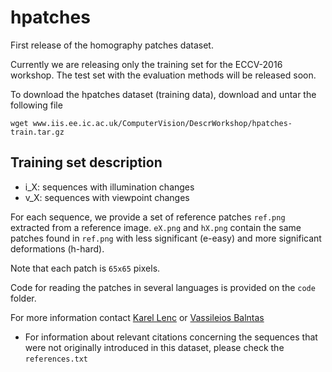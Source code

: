 # hpatches

First release of the homography patches dataset. 

Currently we are releasing only the training set for the ECCV-2016 workshop. 
The test set with the evaluation methods will be released soon. 

To download the hpatches dataset (training data), download and untar the following file

`wget www.iis.ee.ic.ac.uk/ComputerVision/DescrWorkshop/hpatches-train.tar.gz`

## Training set description
* i_X: sequences with illumination changes
* v_X: sequences with viewpoint changes

For each sequence, we provide a set of reference patches `ref.png` extracted from a reference image. 
`eX.png` and `hX.png` contain the same patches found in `ref.png` with less significant (e-easy) and 
more significant deformations (h-hard). 

Note that each patch is `65x65` pixels.

Code for reading the patches in several languages is provided on the `code` folder.

For more information contact
[Karel Lenc](mailto:karel@robots.ox.ac.uk) or [Vassileios Balntas](mailto:v.balntas@imperial.ac.uk)

* For information about relevant citations concerning the sequences
that were not originally introduced in this dataset, please check the
`references.txt`

